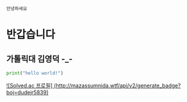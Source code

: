 `안녕하세요`
# 반갑습니다
## 가톨릭대 김영덕 -_-
```py  
print("hello world!")
```
[![Solved.ac 프로필]
(http://mazassumnida.wtf/api/v2/generate_badge?boj=dudejr5839)](https://solved.ac/dudejr5839)
